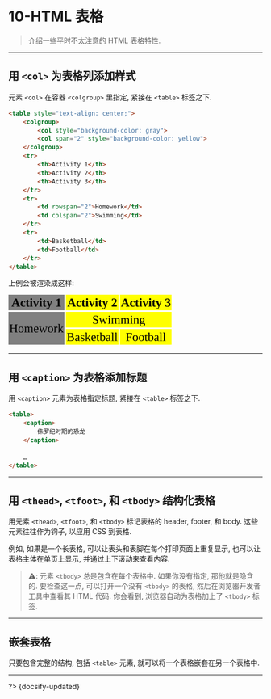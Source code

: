 # 10-HTML 表格

> 介绍一些平时不太注意的 HTML 表格特性.

---

## 用 `<col>` 为表格列添加样式

元素 `<col>` 在容器 `<colgroup>` 里指定, 紧接在 `<table>` 标签之下.

```html
<table style="text-align: center;">
    <colgroup>
        <col style="background-color: gray">
        <col span="2" style="background-color: yellow">
    </colgroup>
    <tr>
        <th>Activity 1</th>
        <th>Activity 2</th>
        <th>Activity 3</th>
    </tr>
    <tr>
        <td rowspan="2">Homework</td>
        <td colspan="2">Swimming</td>
    </tr>
    <tr>
        <td>Basketball</td>
        <td>Football</td>
    </tr>
</table>
```

上例会被渲染成这样:

![](../_assets/_images/styling%20tables%20with%20col.svg ':size=300')

---

## 用 `<caption>` 为表格添加标题

用 `<caption>` 元素为表格指定标题, 紧接在 `<table>` 标签之下.

```html
<table>
    <caption>
        侏罗纪时期的恐龙
    </caption>

    …
</table>
```

---

## 用 `<thead>`, `<tfoot>`, 和 `<tbody>` 结构化表格

用元素 `<thead>`, `<tfoot>`, 和 `<tbody>` 标记表格的 header, footer, 和 body. 这些元素往往作为钩子, 以应用 CSS 到表格.

例如, 如果是一个长表格, 可以让表头和表脚在每个打印页面上重复显示, 也可以让表格主体在单页上显示, 并通过上下滚动来查看内容.

> ⚠️: 元素 `<tbody>` 总是包含在每个表格中. 如果你没有指定, 那他就是隐含的. 要检查这一点, 可以打开一个没有 `<tbody>` 的表格, 然后在浏览器开发者工具中查看其 HTML 代码. 你会看到, 浏览器自动为表格加上了 `<tbody>` 标签.

---

## 嵌套表格

只要包含完整的结构, 包括 `<table>` 元素, 就可以将一个表格嵌套在另一个表格中.



---

?> {docsify-updated}